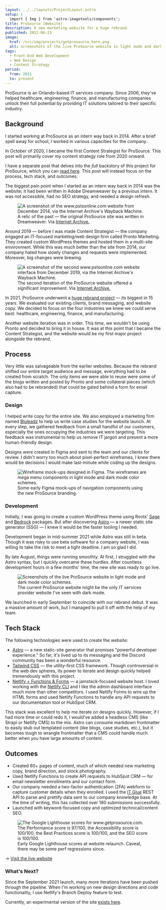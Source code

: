 ```yaml
---
layout: ../../layouts/ProjectLayout.astro
setup: |
  import { Img } from 'astro-imagetools/components';
title: ProSource (Website)
description: A new marketing website for a huge rebrand.
published: 2022-06-23
image:
  href: /src/img/projects/getprosource_hero.png
  alt: Screenshots of the live ProSource website in light mode and dark mode color schemes.
tags: 
  - Front-End Web Development
  - Web Design
  - Content Strategy
period:
  from: 2021
  to: present
---
```


ProSource is an Orlando-based IT services company. Since 2006, they've helped healthcare, engineering, finance, and manufacturing companies unlock their full potential by providing IT solutions tailored to their specific industry.

## Background

I started working at ProSource as an intern way back in 2014. After a brief spell away for school, I worked in various capacities for the company.

In October of 2020, I became the first Content Strategist for ProSource. This post will primarily cover my content strategy role from 2020 onward.

<p class="callout">I have a separate post that delves into the <em>full</em> backstory of this project for ProSource, which you can <a href="#">read here</a>. This post will instead focus on the process, tech stack, and outcomes.</p>

The biggest pain point when I started as an intern way back in 2014 was the website; it had been written in Adobe Dreamweaver by a previous intern. It was not accessible, had no SEO strategy, and needed a design refresh.

<figure>
  <Img
    src='/src/img/projects/pstsonline.png'
    alt="A screenshot of the www.pstsonline.com website from December 2014, via the Internet Archive's Wayback Machine."
    preload="avif"
    loading="lazy"
  />
  <figcaption>A relic of the past &mdash; the original ProSource site was written in Dreamweaver. Via <a href="https://web.archive.org/web/20150710010642/http://www.pstsonline.com/" rel="nofollow noopener noreferer">Internet Archive.</a></figcaption>
</figure>

Around 2019 — before I was made Content Strategist — the company engaged an IT-focused marketing/web design firm called Pronto Marketing. They created custom WordPress themes and hosted them in a multi-site environment. While this was much better than the site from 2014, our company hated how slowly changes and requests were implemented. Moreover, big changes were brewing.

<figure>
  <Img
    src='/src/img/projects/pstsonline_2.png'
    alt="A screenshot of the second www.pstsonline.com website interface from December 2019, via the Internet Archive's Wayback Machine."
    preload="avif"
    loading="lazy"
  />
  <figcaption>The second iteration of the ProSource website offered a significant improvement. Via <a href="https://web.archive.org/web/20191213101208/https://www.pstsonline.com/" rel="nofollow noopener noreferer">Internet Archive.</a></figcaption>
</figure>

In 2021, ProSource underwent a [huge rebrand project](#) &mdash; its biggest in 15 years. We evaluated our existing clients, brand messaging, and website copy. We decided to focus on the four industries we knew we could serve best: healthcare, engineering, finance, and manufacturing.

Another website iteration was in order. This time, we wouldn't be using Pronto and decided to bring it in house. It was at this point that I became the Content Strategist, and the website would be my first major project alongside the rebrand.

## Process

Very little was salvageable from the earlier websites. Because the rebrand shifted our entire target audience and message, everything had to be created from scratch. The only items we were able to reuse were some of the blogs written and posted by Pronto and some collateral pieces (which also had to be rebranded) that could be gated behind a form for email capture.

### Design

I helped write copy for the entire site. We also employed a marketing firm named [Bluleadz](https://www.bluleadz.com/) to help us write case studies for the website launch. At every step, we gathered feedback from a small handful of our customers, especially the ones occupying the industries we were targeting. This feedback was instrumental to help us remove IT jargon and present a more human-friendly design.

Designs were created in Figma and sent to the team and our clients for review. I didn't worry too much about pixel-perfect wireframes, I knew there would be decisions I would make last-minute while coding up the designs.

<figure>
  <Img
    src='/src/img/projects/getprosource_wireframes.png'
    alt="Wireframe mock-ups designed in Figma. The wireframes are mega menu components in light mode and dark mode color schemes."
    preload="avif"
    loading="lazy"
  />
  <figcaption>Some early Figma mock-ups of navigation components using the new ProSource branding.</figcaption>
</figure>

### Development

Initially, I was going to create a custom WordPress theme using Roots' [Sage](https://roots.io/sage) and [Bedrock](https://roots.io/bedrock) packages. But after discovering [Astro](https://astro.build/) — a newer static site generator (SSG) — I knew it would be the faster tooling I needed.

Development began in mid-summer 2021 while Astro was still in beta. Though it was risky to use beta software for a company website, I was willing to take the risk to meet a tight deadline. I am so glad I did.

By late August, things were running smoothly. At first, I struggled with the Astro syntax, but I quickly overcame these hurdles. After countless development hours in a few months' time, the new site was ready to go live.

<figure>
  <Img
    src='/src/img/projects/getprosource_lightmode_darkmode.png'
    alt="Screenshots of the live ProSource website in light mode and dark mode color schemes."
    preload="avif"
    loading="lazy"
  />
  <figcaption>The current ProSource website might be the only IT services provider website I've seen with dark mode.</figcaption>
</figure>

We launched in early September to coincide with our rebrand debut. It was a massive amount of work, but I managed to pull it off with the help of my team.

## Tech Stack

The following technologies were used to create the website:

- [Astro](https://astro.build/) — a new static-site generator that promises "powerful developer experience." So far, it's lived up to its messaging and the Discord community has been a wonderful resource.
- [Tailwind CSS](https://tailwindcss.com/) — the utility-first CSS framework. Though controversial in the web dev spheres, its power to iterate and design quickly helped tremendously with this project.
- [Netlify + Functions & Forms](https://www.netlify.com/) — a jamstack-focused website host. I loved working with the [Netlify CLI](https://cli.netlify.com/) and I like the admin dashboard interface much more than other competitors. I used Netlify Forms to wire up the HTML forms and used Netlify Functions to handle any API requests to our documentation tool or HubSpot CRM.

This stack was excellent to help me iterate on designs quickly. However, if I had more time or could redo it, I would've added a headless CMS (like Strapi or Netlify CMS) to the mix. Astro can consume markdown frontmatter to easily stub out templated content (like blogs, case studies, etc.), but it becomes tough to wrangle frontmatter that a CMS could handle much better when you have large amounts of content.

## Outcomes

- Created 60+ pages of content, much of which needed new marketing copy, brand direction, and stock photography.
- Used Netlify Functions to create API requests to HubSpot CRM — for email newsletter enrollments and our contact form.
- Our company needed a two-factor authentication (2FA) webform to capture customer details when they enrolled. I used the [IT Glue](https://itglue.com/) REST API to parse and prettify data sent to our company knowledge base. At the time of writing, this has collected over 180 submissions successfully.
- Launched with keyword-focused copy and optimized technical/content SEO.

<figure>
  <Img
    src='/src/img/projects/lighthouse_scores.png'
    alt="The Google Lighthouse scores for www.getprosource.com. The Performance score is 97/100, the Accessibility score is 100/100, the Best Practices score is 100/100, and the SEO score is 100/100."
    preload="avif"
    loading="lazy"
  />
  <figcaption>Early Google Lighthouse scores at website relaunch. Caveat, there may be some perf regressions since.</figcaption>
</figure>

&rarr; [Visit the live website](https://www.getprosource.com/)

### What's Next?

Since the September 2021 launch, many more iterations have been pushed through the pipeline. When I'm working on new design directions and code functionality, I use Netlify's Branch Deploy feature to test.

Currently, an experimental version of the site [exists here](https://next--getprosource.netlify.app/).
